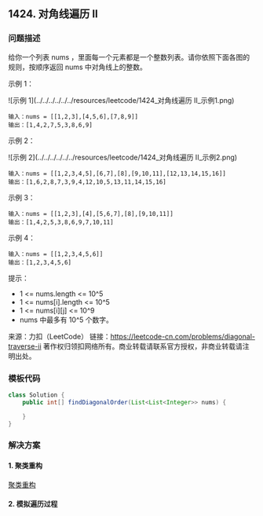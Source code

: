 <script src="https://cdn.bootcss.com/mathjax/2.7.7/MathJax.js?config=TeX-AMS-MML_HTMLorMML"></script>

## 1424. 对角线遍历 II

### 问题描述

给你一个列表 nums ，里面每一个元素都是一个整数列表。请你依照下面各图的规则，按顺序返回 nums 中对角线上的整数。


示例 1：

![示例 1](../../../../../../resources/leetcode/1424_对角线遍历 II_示例1.png)

```
输入：nums = [[1,2,3],[4,5,6],[7,8,9]]
输出：[1,4,2,7,5,3,8,6,9]
```

示例 2：

![示例 2](../../../../../../resources/leetcode/1424_对角线遍历 II_示例2.png)

```
输入：nums = [[1,2,3,4,5],[6,7],[8],[9,10,11],[12,13,14,15,16]]
输出：[1,6,2,8,7,3,9,4,12,10,5,13,11,14,15,16]
```

示例 3：

```
输入：nums = [[1,2,3],[4],[5,6,7],[8],[9,10,11]]
输出：[1,4,2,5,3,8,6,9,7,10,11]
```

示例 4：

```
输入：nums = [[1,2,3,4,5,6]]
输出：[1,2,3,4,5,6]
```

提示：

* 1 <= nums.length <= 10^5
* 1 <= nums[i].length <= 10^5
* 1 <= nums[i]\[j] <= 10^9
* nums 中最多有 10^5 个数字。

来源：力扣（LeetCode）
链接：https://leetcode-cn.com/problems/diagonal-traverse-ii
著作权归领扣网络所有。商业转载请联系官方授权，非商业转载请注明出处。


### 模板代码

``` java
class Solution {
    public int[] findDiagonalOrder(List<List<Integer>> nums) {

    }
}
```

### 解决方案

#### 1. 聚类重构

[聚类重构](qu1424/solu1/Solution.java)



#### 2. 模拟遍历过程


